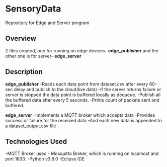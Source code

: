 # SensoryData
Repository for Edge and Server program

Overview
-----------------
2 files created, one for running on edge devices- **edge_publisher** and the other one is for server- **edge_server**

Description
-----------------
**edge_publisher**
-Reads each data point from dataset.csv after every 60-sec delay and publish to the cloud(live data)
-If the server returns failure or server is stopped the data point is buffered locally as dequeue.
-Publish all the buffered data after every 5 seconds.
-Prints count of packets sent and buffered.

**edge_server**
 -Implements a MQTT broker which accepts data
 -Provides success or failure for the received data
 -And each new data is appended to a dataset_output.csv file

Technologies Used
-----------------
-MQTT Broker used - Mosquitto Broker, which is running on localhost and port 1833.
-Python v3.8.0
-Eclipse IDE
